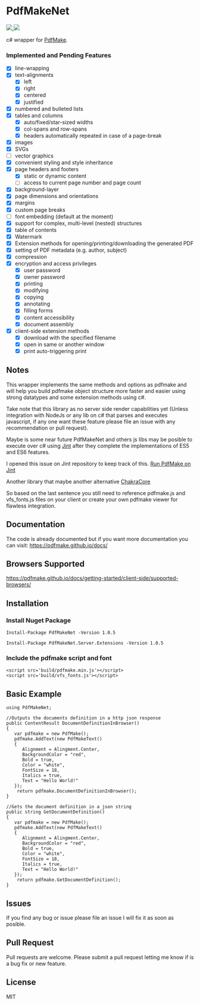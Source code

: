 # PdfMakeNet
<p>
    <a href="https://www.nuget.org/packages/PdfMakeNet">
         <img src="https://buildstats.info/nuget/PdfMakeNet?v=1.0.5" />
     </a>
     <a href="https://www.paypal.com/cgi-bin/webscr?cmd=_s-xclick&hosted_button_id=RSE2NMEG3F7QU&source=url">
         <img src="https://img.shields.io/badge/Donate-PayPal-green.svg" />
     </a>
</p>

c# wrapper for [PdfMake](http://pdfmake.org/#/).

### Implemented and Pending Features

* [x] line-wrapping
* [x] text-alignments
  * [x] left
  * [x] right
  * [x] centered
  * [x] justified
* [x] numbered and bulleted lists
* [x] tables and columns
  *  [x] auto/fixed/star-sized widths
  *  [x] col-spans and row-spans
  *  [x] headers automatically repeated in case of a page-break
* [x] images
* [x] SVGs
* [ ] vector graphics
* [x] convenient styling and style inheritance
* [x] page headers and footers
  * [x] static or dynamic content
  * [ ] access to current page number and page count
* [x] background-layer
* [x] page dimensions and orientations
* [x] margins
* [x] custom page breaks
* [ ] font embedding (default at the moment)
* [x] support for complex, multi-level (nested) structures
* [x] table of contents
* [x] Watermark
* [x] Extension methods for opening/printing/downloading the generated PDF
* [x] setting of PDF metadata (e.g. author, subject)
* [x] compression
* [x] encryption and access privileges
  * [x] user password
  * [x] owner password
  * [x] printing
  * [x] modifying
  * [x] copying
  * [x] annotating
  * [x] filling forms
  * [x] content accessibility
  * [x] document assembly
* [x] client-side extension methods
  * [x] download with the specified filename
  * [x] open in same or another window
  * [x] print auto-triggering print

## Notes

This wrapper implements the same methods and options as pdfmake and will help you build pdfmake object structure more faster and easier using strong datatypes and some extension methods using c#.

Take note that this library as no server side render capabilities yet (Unless integration with NodeJs or any lib on c# that parses and executes javascript, if any one want these feature please file an issue with any recommendation or pull request).

Maybe is some near future PdfMakeNet and others js libs may be posible to execute over c# using [Jint](https://github.com/sebastienros/jint) after they complete the implementations of ES5 and ES6 features.

I opened this issue on Jint repository to keep track of this. [Run PdfMake on Jint](https://github.com/sebastienros/jint/issues/609)

Another library that maybe another alternative [ChakraCore](https://github.com/microsoft/ChakraCore)

So based on the last sentence you still need to reference pdfmake.js and vfs_fonts.js files on your client or create your own pdfmake viewer for flawless integration.

## Documentation

The code is already documented but if you want more documentation you can visit: https://pdfmake.github.io/docs/

## Browsers Supported

https://pdfmake.github.io/docs/getting-started/client-side/supported-browsers/

## Installation

### Install Nuget Package 

```
Install-Package PdfMakeNet -Version 1.0.5
```
```
Install-Package PdfMakeNet.Server.Extensions -Version 1.0.5
```

### Include the pdfmake script and font

```
<script src='build/pdfmake.min.js'></script>
<script src='build/vfs_fonts.js'></script>
```

## Basic Example

```
using PdfMakeNet;

//Outputs the documents definition in a http json response
public ContentResult DocumentDefinitionInBrowser()
{
   var pdfmake = new PdfMake();
   pdfmake.AddText(new PdfMakeText() 
   { 
      Alignment = Alingment.Center,
      BackgroundColor = "red",
      Bold = true,
      Color = "white",
      FontSize = 18,
      Italics = true,
      Text = "Hello World!"
   });
    return pdfmake.DocumentDefinitionInBrowser();
}

//Gets the document definition in a json string
public string GetDocumentDefinition()
{
   var pdfmake = new PdfMake();
   pdfmake.AddText(new PdfMakeText() 
   { 
      Alignment = Alingment.Center,
      BackgroundColor = "red",
      Bold = true,
      Color = "white",
      FontSize = 18,
      Italics = true,
      Text = "Hello World!"
   });
    return pdfmake.GetDocumentDefinition();
}
```

## Issues

If you find any bug or issue please file an issue I will fix it as soon as posible.

## Pull Request

Pull requests are welcome. Please submit a pull request letting me know if is a bug fix or new feature.

## License
MIT
